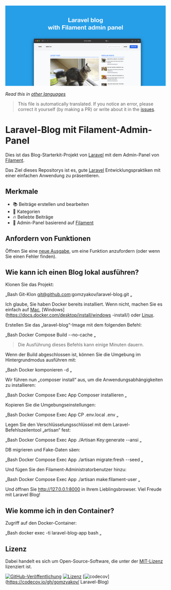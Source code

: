![Laravel-Blog mit Filament-Admin-Panel](../docs/social-preview-en.png)

_Read this in [other languages](./Translations.md)_

>This file is automatically translated. If you notice an error, please correct it yourself (by making a PR) or write about it in the [issues](https://github.com/gomzyakov/laravel-blog/issues).

# Laravel-Blog mit Filament-Admin-Panel

Dies ist das Blog-Starterkit-Projekt von [Laravel](https://laravel.com) mit dem Admin-Panel von [Filament](https://filamentphp.com).

Das Ziel dieses Repositorys ist es, gute [Laravel](https://laravel.com) Entwicklungspraktiken mit einer einfachen Anwendung zu präsentieren.

## Merkmale

- 📚 Beiträge erstellen und bearbeiten
- 🥑 Kategorien
- 🔥 Beliebte Beiträge
- 🎉 Admin-Panel basierend auf [Filament](https://filamentphp.com)

## Anfordern von Funktionen

Öffnen Sie eine [neue Ausgabe](https://github.com/gomzyakov/laravel-blog/issues/new), um eine Funktion anzufordern (oder wenn Sie einen Fehler finden).

## Wie kann ich einen Blog lokal ausführen?

Klonen Sie das Projekt:

„Bash
Git-Klon git@github.com:gomzyakov/laravel-blog.git
„

Ich glaube, Sie haben Docker bereits installiert. Wenn nicht, machen Sie es einfach auf [Mac](https://docs.docker.com/desktop/install/mac-install/), [Windows](https://docs.docker.com/desktop/install/windows -install/) oder [Linux](https://docs.docker.com/desktop/install/linux-install/).

Erstellen Sie das „laravel-blog“-Image mit dem folgenden Befehl:

„Bash
Docker Compose Build --no-cache
„

>Die Ausführung dieses Befehls kann einige Minuten dauern.

Wenn der Build abgeschlossen ist, können Sie die Umgebung im Hintergrundmodus ausführen mit:

„Bash
Docker komponieren -d
„

Wir führen nun „composer install“ aus, um die Anwendungsabhängigkeiten zu installieren:

„Bash
Docker Compose Exec App Composer installieren
„

Kopieren Sie die Umgebungseinstellungen:

„Bash
Docker Compose Exec App CP .env.local .env
„

Legen Sie den Verschlüsselungsschlüssel mit dem Laravel-Befehlszeilentool „artisan“ fest:

„Bash
Docker Compose Exec App ./Artisan Key:generate --ansi
„

DB migrieren und Fake-Daten säen:

„Bash
Docker Compose Exec App ./artisan migrate:fresh --seed
„

Und fügen Sie den Filament-Administratorbenutzer hinzu:

„Bash
Docker Compose Exec App ./artisan make:filament-user
„

Und öffnen Sie http://127.0.0.1:8000 in Ihrem Lieblingsbrowser. Viel Freude mit Laravel Blog!

## Wie komme ich in den Container?

Zugriff auf den Docker-Container:

„Bash
docker exec -ti laravel-blog-app bash
„

## Lizenz

Dabei handelt es sich um Open-Source-Software, die unter der [MIT-Lizenz](https://github.com/gomzyakov/php-code-style/blob/main/LICENSE) lizenziert ist.


[![GitHub-Veröffentlichung](https://img.shields.io/github/release/gomzyakov/laravel-blog.svg)](https://github.com/gomzyakov/laravel-blog/releases/latest)
[![Lizenz](https://img.shields.io/badge/License-MIT-green.svg)](https://github.com/gomzyakov/laravel-blog/blob/development/LICENSE)
[![codecov](https://codecov.io/gh/gomzyakov/laravel-blog/branch/main/graph/badge.svg?token=4CYTVMVUYV)](https://codecov.io/gh/gomzyakov/ Laravel-Blog)

